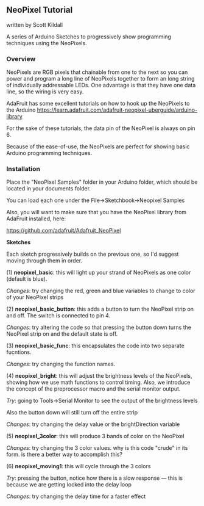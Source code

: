 ## NeoPixel Tutorial

written by Scott Kildall

A series of Arduino Sketches to progressively show programming techniques using the NeoPixels.

### Overview
NeoPixels are RGB pixels that chainable from one to the next so you can power and program a long line of NeoPixels together to form an long string of individually addressable LEDs. One advantage is that they have one data line, so the wiring is very easy.

AdaFruit has some excellent tutorials on how to hook up the NeoPixels to the Arduino
https://learn.adafruit.com/adafruit-neopixel-uberguide/arduino-library

For the sake of these tutorials, the data pin of the NeoPixel is always on pin 6.

Because of the ease-of-use, the NeoPixels are perfect for showing basic Arduino programming techniques.


### Installation
Place the "NeoPixel Samples" folder in your Arduino folder, which should be located in your documents folder.

You can load each one under the File->Sketchbook->Neopixel Samples

Also, you will want to make sure that you have the NeoPixel library from AdaFruit installed, here:

https://github.com/adafruit/Adafruit_NeoPixel

**Sketches**

Each sketch progressively builds on the previous one, so I'd suggest moving through them in order.

(1) **neopixel_basic**: this will light up your strand of NeoPixels as one color (default is blue).

*Changes*: try changing the red, green and blue variables to change to color of your NeoPixel strips

(2) **neopixel_basic_button**: this adds a button to turn the NeoPixel strip on and off. The switch is connected to pin 4. 

*Changes*: try altering the code so that pressing the button down turns the NeoPixel strip on and the default state is off.

(3) **neopixel_basic_func**: this encapsulates the code into two separate fucntions.

*Changes*: try changing the function names.

(4) **neopixel_bright**: this will adjust the brightness levels of the NeoPixels, showing how we use math functions to control timing. Also, we introduce the concept of the preprocessor macro and the serial monitor output. 

*Try*: going to Tools->Serial Monitor to see the output of the brightness levels

Also the button down will still turn off the entire strip

*Changes*: try changing the delay value or the brightDirection variable

(5) **neopixel_3color**: this will produce 3 bands of color on the NeoPixel

*Changes*: try changing the 3 color values. why is this code "crude" in its form. is there a better way to accomplish this?

(6) **neopixel_moving1**: this will cycle through the 3 colors

*Try*: pressing the button, notice how there is a slow response — this is because we are getting locked into the delay loop

*Changes*: try changing the delay time for a faster effect